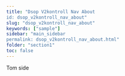 ```yaml
---
title: "Dsop V2kontroll Nav About
id: dsop_v2kontroll_nav_about"
slug: "dsop_v2kontroll_nav_about"
keywords: ["sample"]
sidebar: "main_sidebar
permalink: dsop_v2kontroll_nav_about.html"
folder: "section1"
toc: false
---
```


Tom side